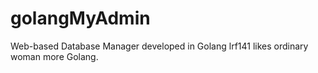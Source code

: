 # golangMyAdmin
Web-based Database Manager developed in Golang
lrf141 likes ordinary woman more Golang.

